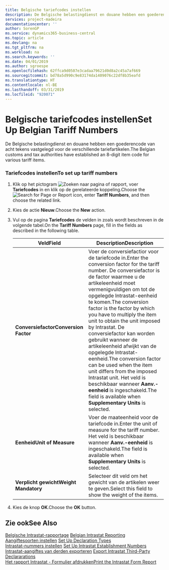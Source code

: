 ```yaml
---
title: Belgische tariefcodes instellen
description: De Belgische belastingdienst en douane hebben een goederencode van acht tekens vastgelegd voor de verschillende tariefartikelen.
services: project-madeira
documentationcenter: ''
author: SorenGP
ms.service: dynamics365-business-central
ms.topic: article
ms.devlang: na
ms.tgt_pltfrm: na
ms.workload: na
ms.search.keywords: ''
ms.date: 04/01/2019
ms.author: sgroespe
ms.openlocfilehash: 62ffca9d0507e3cadaa79621d0d8a2c45a7af669
ms.sourcegitcommit: bd78a5d990c9e83174da1409076c22df8b35eafd
ms.translationtype: HT
ms.contentlocale: nl-BE
ms.lasthandoff: 03/31/2019
ms.locfileid: "920071"
---
```

# <a name="set-up-belgian-tariff-numbers"></a><span data-ttu-id="eab39-103">Belgische tariefcodes instellen</span><span class="sxs-lookup"><span data-stu-id="eab39-103">Set Up Belgian Tariff Numbers</span></span>
<span data-ttu-id="eab39-104">De Belgische belastingdienst en douane hebben een goederencode van acht tekens vastgelegd voor de verschillende tariefartikelen.</span><span class="sxs-lookup"><span data-stu-id="eab39-104">The Belgian customs and tax authorities have established an 8-digit item code for various tariff items.</span></span>  

### <a name="to-set-up-tariff-numbers"></a><span data-ttu-id="eab39-105">Tariefcodes instellen</span><span class="sxs-lookup"><span data-stu-id="eab39-105">To set up tariff numbers</span></span>  

1.  <span data-ttu-id="eab39-106">Klik op het pictogram ![Zoeken naar pagina of rapport](../../media/ui-search/search_small.png "pictogram Zoeken naar pagina of rapport"), voer **Tariefcodes** in en klik op de gerelateerde koppeling.</span><span class="sxs-lookup"><span data-stu-id="eab39-106">Choose the ![Search for Page or Report](../../media/ui-search/search_small.png "Search for Page or Report icon") icon, enter **Tariff Numbers**, and then choose the related link.</span></span>  
2.  <span data-ttu-id="eab39-107">Kies de actie **Nieuw**.</span><span class="sxs-lookup"><span data-stu-id="eab39-107">Choose the **New** action.</span></span>  
3.  <span data-ttu-id="eab39-108">Vul op de pagina **Tariefcodes** de velden in zoals wordt beschreven in de volgende tabel.</span><span class="sxs-lookup"><span data-stu-id="eab39-108">On the **Tariff Numbers** page, fill in the fields as described in the following table.</span></span>  

    |<span data-ttu-id="eab39-109">Veld</span><span class="sxs-lookup"><span data-stu-id="eab39-109">Field</span></span>|<span data-ttu-id="eab39-110">Description</span><span class="sxs-lookup"><span data-stu-id="eab39-110">Description</span></span>|  
    |---------------------------------|---------------------------------------|  
    |<span data-ttu-id="eab39-111">**Conversiefactor**</span><span class="sxs-lookup"><span data-stu-id="eab39-111">**Conversion Factor**</span></span>|<span data-ttu-id="eab39-112">Voer de conversiefactior voor de tariefcode in.</span><span class="sxs-lookup"><span data-stu-id="eab39-112">Enter the conversion factor for the tariff number.</span></span> <span data-ttu-id="eab39-113">De conversiefactor is de factor waarmee u de artikeleenheid moet vermenigvuldigen om tot de opgelegde Intrastat-eenheid te komen.</span><span class="sxs-lookup"><span data-stu-id="eab39-113">The conversion factor is the factor by which you have to multiply the item unit to obtain the unit imposed by Intrastat.</span></span> <span data-ttu-id="eab39-114">De conversiefactor kan worden gebruikt wanneer de artikeleenheid afwijkt van de opgelegde Intrastat-eenheid.</span><span class="sxs-lookup"><span data-stu-id="eab39-114">The conversion factor can be used when the item unit differs from the imposed Intrastat unit.</span></span> <span data-ttu-id="eab39-115">Het veld is beschikbaar wanneer **Aanv.-eenheid** is ingeschakeld.</span><span class="sxs-lookup"><span data-stu-id="eab39-115">The field is available when **Supplementary Units** is selected.</span></span>|  
    |<span data-ttu-id="eab39-116">**Eenheid**</span><span class="sxs-lookup"><span data-stu-id="eab39-116">**Unit of Measure**</span></span>|<span data-ttu-id="eab39-117">Voer de maateenheid voor de tariefcode in.</span><span class="sxs-lookup"><span data-stu-id="eab39-117">Enter the unit of measure for the tariff number.</span></span> <span data-ttu-id="eab39-118">Het veld is beschikbaar wanneer **Aanv.-eenheid** is ingeschakeld.</span><span class="sxs-lookup"><span data-stu-id="eab39-118">The field is available when **Supplementary Units** is selected.</span></span>|  
    |<span data-ttu-id="eab39-119">**Verplicht gewicht**</span><span class="sxs-lookup"><span data-stu-id="eab39-119">**Weight Mandatory**</span></span>|<span data-ttu-id="eab39-120">Selecteer dit veld om het gewicht van de artikelen weer te geven.</span><span class="sxs-lookup"><span data-stu-id="eab39-120">Select this field to show the weight of the items.</span></span>|  

4.  <span data-ttu-id="eab39-121">Kies de knop **OK**.</span><span class="sxs-lookup"><span data-stu-id="eab39-121">Choose the **OK** button.</span></span>  
  
## <a name="see-also"></a><span data-ttu-id="eab39-122">Zie ook</span><span class="sxs-lookup"><span data-stu-id="eab39-122">See Also</span></span>  
 <span data-ttu-id="eab39-123">[Belgische Intrastat-rapportage](belgian-intrastat-reporting.md) </span><span class="sxs-lookup"><span data-stu-id="eab39-123">[Belgian Intrastat Reporting](belgian-intrastat-reporting.md) </span></span>  
 <span data-ttu-id="eab39-124">[Aangiftesoorten instellen](how-to-set-up-declaration-types.md) </span><span class="sxs-lookup"><span data-stu-id="eab39-124">[Set Up Declaration Types](how-to-set-up-declaration-types.md) </span></span>  
 <span data-ttu-id="eab39-125">[Intrastat-nummers instellen](how-to-set-up-intrastat-establishment-numbers.md) </span><span class="sxs-lookup"><span data-stu-id="eab39-125">[Set Up Intrastat Establishment Numbers](how-to-set-up-intrastat-establishment-numbers.md) </span></span>  
 <span data-ttu-id="eab39-126">[Intrastat-aangiftes van derden exporteren](how-to-export-intrastat-third-party-declararations.md) </span><span class="sxs-lookup"><span data-stu-id="eab39-126">[Export Intrastat Third-Party Declararations](how-to-export-intrastat-third-party-declararations.md) </span></span>  
 [<span data-ttu-id="eab39-127">Het rapport Intrastat - Formulier afdrukken</span><span class="sxs-lookup"><span data-stu-id="eab39-127">Print the Intrastat Form Report</span></span>](how-to-print-the-intrastat-form-report.md)
